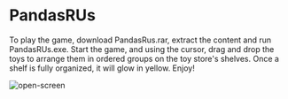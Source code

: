 # PandasRUs
To play the game, download PandasRus.rar, extract the content and run PandasRUs.exe.
Start the game, and using the cursor, drag and drop the toys to arrange them in ordered groups on the toy store's shelves.
Once a shelf is fully organized, it will glow in yellow.
Enjoy!

![open-screen](https://github.com/Sigalga/PandasRUs/assets/53434909/4c2e1708-95ae-4446-b1e5-048d5e902233)
